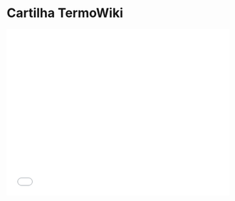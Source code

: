 
# Cartilha TermoWiki

<embed src="/assets/cartilha.pdf" width="500" height="375" 
 type="application/pdf">
